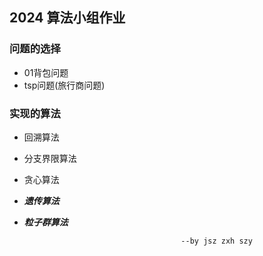 ## 2024 算法小组作业
### 问题的选择
 - 01背包问题  
 - tsp问题(旅行商问题)
### 实现的算法
 - 回溯算法
 - 分支界限算法
 - 贪心算法
 - ***遗传算法*** 
 - ***粒子群算法***

                                          --by jsz zxh szy